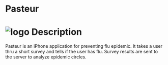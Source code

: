Pasteur
=======
![logo](https://dl.dropboxusercontent.com/u/1936656/pasteur.png)
Description
===========
Pasteur is an iPhone application for preventing flu epidemic. It takes a user thru a short survey and tells if the user has flu.
Survey results are sent to the server to analyze epidemic circles.
